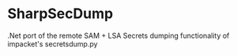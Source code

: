 # SharpSecDump
 .Net port of the remote SAM + LSA Secrets dumping functionality of impacket's secretsdump.py
